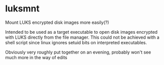 # luksmnt
Mount LUKS encrypted disk images more easily(?)

Intended to be used as a target executable to open disk images encrypted with LUKS directly from the file manager.
This could not be achieved with a shell script since linux ignores setuid bits on interpreted executables.

Obviously very roughly put together on an evening, probably won't see much more in the way of edits

